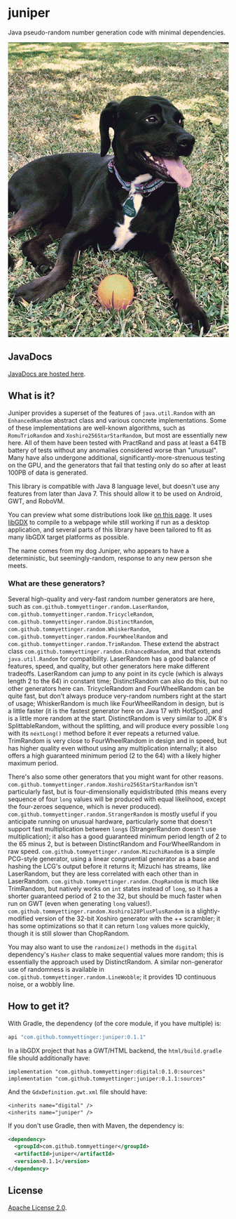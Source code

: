 # juniper
Java pseudo-random number generation code with minimal dependencies.

![Juniper the Dog](docs/Juniper_Dog.png)

## JavaDocs

[JavaDocs are hosted here](https://tommyettinger.github.io/juniper/apidocs/).

## What is it?

Juniper provides a superset of the features of `java.util.Random` with an
`EnhancedRandom` abstract class and various concrete implementations. Some of
these implementations are well-known algorithms, such as `RomuTrioRandom` and
`Xoshiro256StarStarRandom`, but most are essentially new here. All of them
have been tested with PractRand and pass at least a 64TB battery of tests
without any anomalies considered worse than "unusual". Many have also undergone
additional, significantly-more-strenuous testing on the GPU, and the generators
that fail that testing only do so after at least 100PB of data is generated.

This library is compatible with Java 8 language level, but doesn't use any
features from later than Java 7. This should allow it to be used on Android,
GWT, and RoboVM.

You can preview what some distributions look like
[on this page](https://tommyettinger.github.io/juniper/distributor/). It uses
[libGDX](https://libgdx.com/) to compile to a webpage while still working if
run as a desktop application, and several parts of this library have been
tailored to fit as many libGDX target platforms as possible. 

The name comes from my dog Juniper, who appears to have a deterministic, but
seemingly-random, response to any new person she meets.

### What are these generators?

Several high-quality and very-fast random number generators are here, such as `com.github.tommyettinger.random.LaserRandom`,
`com.github.tommyettinger.random.TricycleRandom`, `com.github.tommyettinger.random.DistinctRandom`, `com.github.tommyettinger.random.WhiskerRandom`,
`com.github.tommyettinger.random.FourWheelRandom` and `com.github.tommyettinger.random.TrimRandom`. These extend
the abstract class `com.github.tommyettinger.random.EnhancedRandom`, and that extends `java.util.Random` for
compatibility. LaserRandom has a good balance of features, speed, and quality, but other generators here make different
tradeoffs. LaserRandom can jump to any point in its cycle (which is always length 2 to the 64) in constant time; DistinctRandom
can also do this, but no other generators here can. TricycleRandom and FourWheelRandom can be quite fast, but don't always
produce very-random numbers right at the start of usage; WhiskerRandom is much like FourWheelRandom in design, but is a
little faster (it is the fastest generator here on Java 17 with HotSpot), and is a little more random at the start.
DistinctRandom is very similar to JDK 8's SplittableRandom, without the splitting, and will produce every possible
`long` with its `nextLong()` method before it ever repeats a returned value. TrimRandom is very close to FourWheelRandom
in design and in speed, but has higher quality even without using any multiplication internally; it also offers a high
guaranteed minimum period (2 to the 64) with a likely higher maximum period.

There's also some other generators that you might want for other reasons.
`com.github.tommyettinger.random.Xoshiro256StarStarRandom` isn't particularly fast, but is four-dimensionally equidistributed
(this means every sequence of four `long` values will be produced with equal likelihood, except the four-zeroes sequence, which is
never produced). `com.github.tommyettinger.random.StrangerRandom` is mostly useful if you anticipate running on unusual
hardware, particularly some that doesn't support fast multiplication between `long`s (StrangerRandom doesn't use multiplication);
it also has a good guaranteed minimum period length of 2 to the 65 minus 2, but is between DistinctRandom and FourWheelRandom in
raw speed. `com.github.tommyettinger.random.MizuchiRandom` is a simple PCG-style generator, using a linear congruential generator
as a base and hashing the LCG's output before it returns it; Mizuchi has streams, like LaserRandom, but they are less correlated
with each other than in LaserRandom. `com.github.tommyettinger.random.ChopRandom` is much like TrimRandom, but natively
works on `int` states instead of `long`, so it has a shorter guaranteed period of 2 to the 32, but should be much faster
when run on GWT (even when generating `long` values!). `com.github.tommyettinger.random.Xoshiro128PlusPlusRandom` is a slightly-modified
version of the 32-bit Xoshiro generator with the ++ scrambler; it has some optimizations so that it can return `long`
values more quickly, though it is still slower than ChopRandom.

You may also want to use the `randomize()` methods in the `digital` dependency's `Hasher` class to make sequential
values more random; this is essentially the approach used by DistinctRandom. A similar non-generator use of randomness
is available in `com.github.tommyettinger.random.LineWobble`; it provides 1D continuous noise, or a wobbly line.

## How to get it?

With Gradle, the dependency (of the core module, if you have multiple) is:

```groovy
api "com.github.tommyettinger:juniper:0.1.1"
```

In a libGDX project that has a GWT/HTML backend, the `html/build.gradle` file
should additionally have:

```
implementation "com.github.tommyettinger:digital:0.1.0:sources"
implementation "com.github.tommyettinger:juniper:0.1.1:sources"
```

And the `GdxDefinition.gwt.xml` file should have:

```
<inherits name="digital" />
<inherits name="juniper" />
```

If you don't use Gradle, then with Maven, the dependency is:

```xml
<dependency>
  <groupId>com.github.tommyettinger</groupId>
  <artifactId>juniper</artifactId>
  <version>0.1.1</version>
</dependency>
```

## License

[Apache License 2.0](LICENSE).
